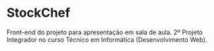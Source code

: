 # StockChef
Front-end do projeto para apresentação em sala de aula. 2º Projeto Integrador no curso Técnico em Informática (Desenvolvimento Web).
